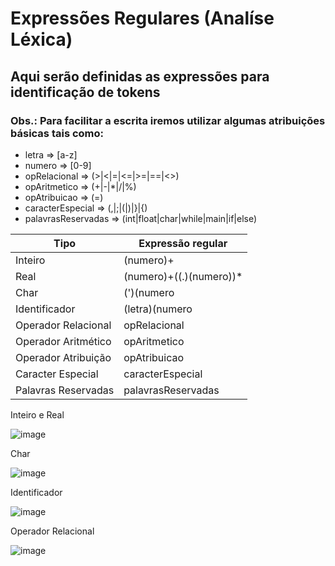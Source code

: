 # Expressões Regulares (Analíse Léxica)

## Aqui serão definidas as expressões para identificação de tokens

### Obs.: Para facilitar a escrita iremos utilizar algumas atribuições básicas tais como:

- letra => [a-z]
- numero => [0-9]
- opRelacional => (>|<|=|<=|>=|==|<>)
- opAritmetico => (+|-|*|/|%)
- opAtribuicao => (=)
- caracterEspecial => (,|;|(|)|}|{)
- palavrasReservadas => (int|float|char|while|main|if|else)

| Tipo | Expressão regular |
| ------| ------|
| Inteiro | (numero)+ |
| Real | (numero)+((.)(numero))* |
| Char | (')(numero|letra)(') |
| Identificador | (letra)(numero|letra)* |
| Operador Relacional | opRelacional |
| Operador Aritmético | opAritmetico |
| Operador Atribuição | opAtribuicao |
| Caracter Especial | caracterEspecial |
| Palavras Reservadas | palavrasReservadas |

Inteiro e Real

![image](https://user-images.githubusercontent.com/43259452/191248751-29fd073c-232a-4392-8377-0b518f2e60f9.png)

Char

![image](https://user-images.githubusercontent.com/43259452/191248896-ff15f3c3-157d-4f96-8f6c-31623a43a04f.png)

Identificador

![image](https://user-images.githubusercontent.com/43259452/191248995-b04d49fa-6eb9-42b3-84f4-c02c9401a8c4.png)

Operador Relacional

![image](https://user-images.githubusercontent.com/43259452/191250344-59e23e1f-48c9-49e9-a3a0-07f3d19550d4.png)

